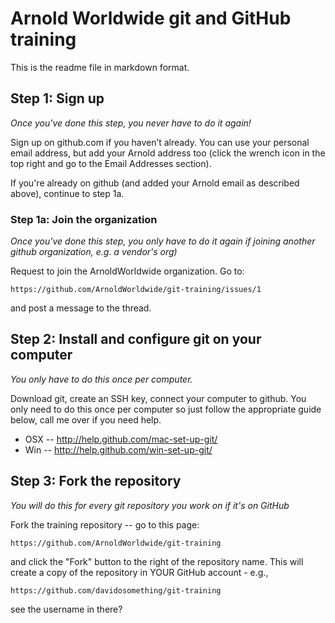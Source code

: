 Arnold Worldwide git and GitHub training
========================================

This is the readme file in markdown format.

## Step 1: Sign up ##
*Once you've done this step, you never have to do it again!*

Sign up on github.com if you haven’t already. You can use your personal
email address, but add your Arnold address too (click the wrench icon in
the top right and go to the Email Addresses section).

If you're already on github (and added your Arnold email as described above),
continue to step 1a.

### Step 1a: Join the organization ###
*Once you've done this step, you only have to do it again if joining another
github organization, e.g. a vendor's org)*

Request to join the ArnoldWorldwide organization.
Go to:

    https://github.com/ArnoldWorldwide/git-training/issues/1

and post a message to the thread.

## Step 2: Install and configure git on your computer ##
*You only have to do this once per computer.*

Download git, create an SSH key, connect your computer to github. You only
need to do this once per computer so just follow the appropriate guide
below, call me over if you need help.

* OSX -- http://help.github.com/mac-set-up-git/
* Win -- http://help.github.com/win-set-up-git/

## Step 3: Fork the repository ##
*You will do this for every git repository you work on if it's on GitHub*

Fork the training repository -- go to this page:

    https://github.com/ArnoldWorldwide/git-training

and click the "Fork" button to the right of the repository name.
This will create a copy of the repository in YOUR GitHub account - e.g.,

    https://github.com/davidosomething/git-training

see the username in there?

